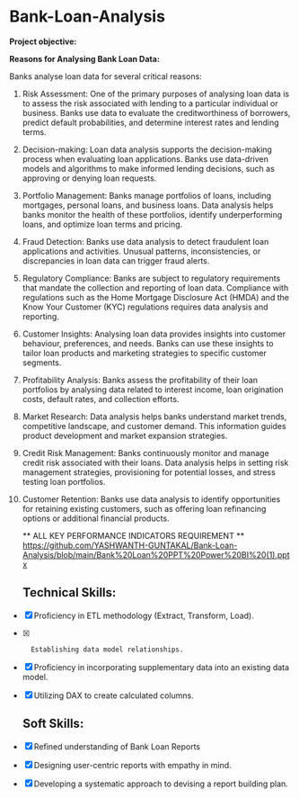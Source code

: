 # Bank-Loan-Analysis

 **Project objective:** 

 **Reasons for Analysing Bank Loan Data:**
 
Banks analyse loan data for several critical reasons:
1) Risk Assessment: One of the primary purposes of analysing loan data is to assess the risk associated with lending to a particular individual or business. Banks use data to evaluate the creditworthiness of borrowers, predict default probabilities, and determine interest rates and lending terms.
   
2) Decision-making: Loan data analysis supports the decision-making process when evaluating loan applications. Banks use data-driven models and algorithms to make informed lending decisions, such as approving or denying loan requests.

3) Portfolio Management: Banks manage portfolios of loans, including mortgages, personal loans, and business loans. Data analysis helps banks monitor the health of these portfolios, identify underperforming loans, and optimize loan terms and pricing.

4) Fraud Detection: Banks use data analysis to detect fraudulent loan applications and activities. Unusual patterns, inconsistencies, or discrepancies in loan data can trigger fraud alerts.

5) Regulatory Compliance: Banks are subject to regulatory requirements that mandate the collection and reporting of loan data. Compliance with regulations such as the Home Mortgage Disclosure Act (HMDA) and the Know Your Customer (KYC) regulations requires data analysis and reporting.

6) Customer Insights: Analysing loan data provides insights into customer behaviour, preferences, and needs. Banks can use these insights to tailor loan products and marketing strategies to specific customer segments.
   
7) Profitability Analysis: Banks assess the profitability of their loan portfolios by analysing data related to interest income, loan origination costs, default rates, and collection efforts.

8) Market Research: Data analysis helps banks understand market trends, competitive landscape, and customer demand. This information guides product development and market expansion strategies.

9) Credit Risk Management: Banks continuously monitor and manage credit risk associated with their loans. Data analysis helps in setting risk management strategies, provisioning for potential losses, and stress testing loan portfolios.

10) Customer Retention: Banks use data analysis to identify opportunities for retaining existing customers, such as offering loan refinancing options or additional financial products.

    ** ALL KEY PERFORMANCE INDICATORS REQUIREMENT **
    https://github.com/YASHWANTH-GUNTAKAL/Bank-Loan-Analysis/blob/main/Bank%20Loan%20PPT%20Power%20BI%20(1).pptx
    

    ## Technical  Skills:
- [x]	Proficiency in ETL methodology (Extract, Transform, Load).
- [x]		Establishing data model relationships.
- [x]	Proficiency in incorporating supplementary data into an existing data model.
- [x]	Utilizing DAX to create calculated columns.



    ## Soft Skills:
- [x]	Refined understanding of Bank Loan Reports
- [x]	Designing user-centric reports with empathy in mind.
- [x]	Developing a systematic approach to devising a report building plan.

  


